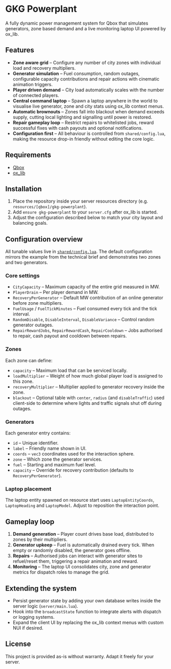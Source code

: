 # GKG Powerplant

A fully dynamic power management system for Qbox that simulates generators, zone based demand and a live monitoring laptop UI powered by ox_lib.

## Features
- **Zone aware grid** – Configure any number of city zones with individual load and recovery multipliers.
- **Generator simulation** – Fuel consumption, random outages, configurable capacity contributions and repair actions with cinematic animation triggers.
- **Player driven demand** – City load automatically scales with the number of connected players.
- **Central command laptop** – Spawn a laptop anywhere in the world to visualise live generator, zone and city stats using ox_lib context menus.
- **Automatic brownouts** – Zones fall into blackout when demand exceeds supply, cutting local lighting and signalling until power is restored.
- **Repair gameplay loop** – Restrict repairs to whitelisted jobs, reward successful fixes with cash payouts and optional notifications.
- **Configuration first** – All behaviour is controlled from `shared/config.lua`, making the resource drop-in friendly without editing the core logic.

## Requirements
- [Qbox](https://github.com/Qbox-project/qbox)
- [ox_lib](https://github.com/overextended/ox_lib)

## Installation
1. Place the repository inside your server resources directory (e.g. `resources/[qbox]/gkg-powerplant`).
2. Add `ensure gkg-powerplant` to your `server.cfg` after ox_lib is started.
3. Adjust the configuration described below to match your city layout and balancing goals.

## Configuration overview
All tunable values live in [`shared/config.lua`](shared/config.lua). The default configuration mirrors the example from the technical brief and demonstrates two zones and two generators.

### Core settings
- `CityCapacity` – Maximum capacity of the entire grid measured in MW.
- `PlayerDrain` – Per player demand in MW.
- `RecoveryPerGenerator` – Default MW contribution of an online generator before zone multipliers.
- `FuelUsage` / `FuelTickMinutes` – Fuel consumed every tick and the tick interval.
- `RandomDisable`, `DisableInterval`, `DisableVariance` – Control random generator outages.
- `RepairRewardJobs`, `RepairRewardCash`, `RepairCooldown` – Jobs authorised to repair, cash payout and cooldown between repairs.

### Zones
Each zone can define:
- `capacity` – Maximum load that can be serviced locally.
- `loadMultiplier` – Weight of how much global player load is assigned to this zone.
- `recoveryMultiplier` – Multiplier applied to generator recovery inside the zone.
- `blackout` – Optional table with `center`, `radius` (and `disableTraffic`) used client-side to determine where lights and traffic signals shut off during outages.

### Generators
Each generator entry contains:
- `id` – Unique identifier.
- `label` – Friendly name shown in UI.
- `coords` – `vec3` coordinates used for the interaction sphere.
- `zone` – Which zone the generator services.
- `fuel` – Starting and maximum fuel level.
- `capacity` – Override for recovery contribution (defaults to `RecoveryPerGenerator`).

### Laptop placement
The laptop entity spawned on resource start uses `LaptopEntityCoords`, `LaptopHeading` and `LaptopModel`. Adjust to reposition the interaction point.

## Gameplay loop
1. **Demand generation** – Player count drives base load, distributed to zones by their multipliers.
2. **Generator upkeep** – Fuel is automatically drained every tick. When empty or randomly disabled, the generator goes offline.
3. **Repairs** – Authorised jobs can interact with generator sites to refuel/reset them, triggering a repair animation and reward.
4. **Monitoring** – The laptop UI consolidates city, zone and generator metrics for dispatch roles to manage the grid.

## Extending the system
- Persist generator state by adding your own database writes inside the server logic (`server/main.lua`).
- Hook into the `broadcastState` function to integrate alerts with dispatch or logging systems.
- Expand the client UI by replacing the ox_lib context menus with custom NUI if desired.

## License
This project is provided as-is without warranty. Adapt it freely for your server.
